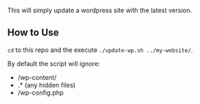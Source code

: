 This will simply update a  wordpress site with the latest version.

## How to Use

`cd` to this repo and the execute `./update-wp.sh ../my-website/`.

By default the script will ignore:

* /wp-content/
* .* (any hidden files)
* /wp-config.php
